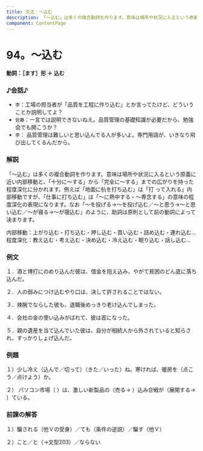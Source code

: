 ```yaml
---
title: 文法：～込む
description: 「～込む」は多くの複合動詞を作ります。意味は場所や状況に入るという原義に近い内部移動と、「十分に～する」から「完全に～する」までの広がりを持った程度深化に分かれます。例えば「地面に杭を打ち込む」は「打 って入れる」内部移動ですが、「仕事に打ち込む」は「～に熱中する・～専念する」の意味の程度深化の表現になります。なお「～を投げる→～を投げ込む／～と思う→～と思い込む／～が寝る→～が寝込む」のように、助詞は原則として前の動詞によって決まります。
component: ContentPage
---
```



# 94。～込む
#### 動詞：［ます］形 ＋ 込む
### ♪会話♪
- `李`：工場の担当者が「品質を工程に作り込む」とか言ってたけど、どういうことか説明してよ？
- `佐藤`：一言では説明できないねえ。品質管理の基礎知識が必要だから、勉強会でも開こうか？
- `李`： 品質管理は難しいと思い込んでる人が多いよ。専門用語が、いきなり飛び出してくるんだから。
### 解説
「～込む」は多くの複合動詞を作ります。意味は場所や状況に入るという原義に近い内部移動と、「十分に～する」から「完全に～する」までの広がりを持った程度深化に分かれます。例えば「地面に杭を打ち込む」は「打 って入れる」内部移動ですが、「仕事に打ち込む」は「～に熱中する・～専念する」の意味の程度深化の表現になります。なお「～を投げる→～を投げ込む／～と思う→～と思い込む／～が寝る→～が寝込む」のように、助詞は原則として前の動詞によって決まります。

内部移動：上がり込む・打ち込む・押し込む・買い込む・詰め込む・連れ込む… 程度深化：教え込む・考え込む・決め込む・冷え込む・眠り込む・話し込む…
### 例文
１．酒と博打にのめり込んだ彼は、借金を抱え込み、やがて貧困のどん底に落ち込んだ。

２．人の弱みにつけ込むやり口は、決して許されることではない。

３．辣腕でならした彼も、退職後めっきり老け込んでしまった。

４．会社の金の使い込みがばれて、彼は首になった。

５．親の遺産を当て込んでいた彼は、自分が相続人から外されていると知らされ、すっかりしょげ込んだ。
### 例題
１）少し冷え（込んで／切って）（きた／いった）ね。寒ければ、暖房を（点こう／点けよう）か。

２） パソコン市場（ ）は、激しい新製品の（売る→ ）込み合戦が（展開する→ ）ている。
### 前課の解答
１）騙される（他Ｖの受身）／ても（条件の逆説）／騙す（他Ｖ）

２）こと／と（→文型203）／ならない
